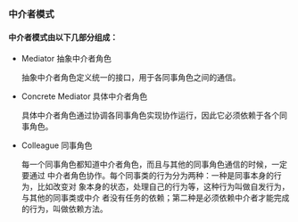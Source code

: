### 中介者模式
#### 中介者模式由以下几部分组成：
- Mediator 抽象中介者角色

    抽象中介者角色定义统一的接口，用于各同事角色之间的通信。
- Concrete Mediator 具体中介者角色

    具体中介者角色通过协调各同事角色实现协作运行，因此它必须依赖于各个同事角色。
- Colleague 同事角色
   
   每一个同事角色都知道中介者角色，而且与其他的同事角色通信的时候，一定要通过
   中介者角色协作。每个同事类的行为分为两种：一种是同事本身的行为，比如改变对
   象本身的状态，处理自己的行为等，这种行为叫做自发行为，与其他的同事类或中介
   者没有任务的依赖；第二种是必须依赖中介者才能完成的行为，叫做依赖方法。
    
   